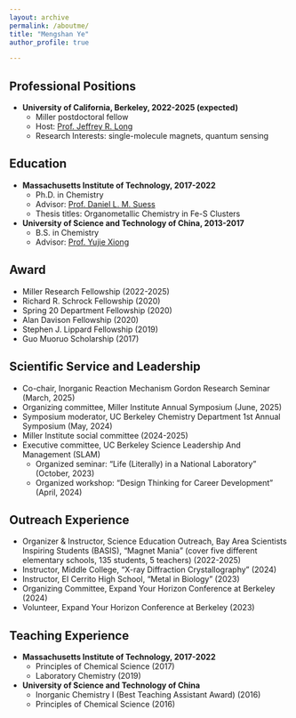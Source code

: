 ```yaml
---
layout: archive
permalink: /aboutme/
title: "Mengshan Ye"
author_profile: true

---
```


## Professional Positions

* **University of California, Berkeley, 2022-2025 (expected)**
  * Miller postdoctoral fellow
  * Host: [Prof. Jeffrey R. Long](http://alchemy.cchem.berkeley.edu/home/)
  * Research Interests: single-molecule magnets, quantum sensing

## Education

* **Massachusetts Institute of Technology, 2017-2022**
  * Ph.D. in Chemistry 
  * Advisor: [Prof. Daniel L. M. Suess](https://suessgroup.mit.edu/)
  * Thesis titles: Organometallic Chemistry in Fe-S Clusters
* **University of Science and Technology of China, 2013-2017**
  * B.S. in Chemistry
  * Advisor: [Prof. Yujie Xiong](https://faculty.ustc.edu.cn/xiongyujie/)

## Award

* Miller Research Fellowship (2022-2025)
* Richard R. Schrock Fellowship (2020)
* Spring 20 Department Fellowship (2020)
* Alan Davison Fellowship (2020)
* Stephen J. Lippard Fellowship (2019)
* Guo Muoruo Scholarship (2017)

## Scientific Service and Leadership

* Co-chair, Inorganic Reaction Mechanism Gordon Research Seminar (March, 2025)
* Organizing committee, Miller Institute Annual Symposium (June, 2025)
* Symposium moderator, UC Berkeley Chemistry Department 1st Annual Symposium (May, 2024)
* Miller Institute social committee (2024-2025)
* Executive committee, UC Berkeley Science Leadership And Management (SLAM)
  * Organized seminar: <q>Life (Literally) in a National Laboratory</q> (October, 2023)
  * Organized workshop: <q>Design Thinking for Career Development</q> (April, 2024)

## Outreach Experience

* Organizer & Instructor, Science Education Outreach, Bay Area Scientists Inspiring Students (BASIS), <q>Magnet Mania</q> (cover five different elementary schools, 135 students, 5 teachers) (2022-2025)
* Instructor, Middle College, <q>X-ray Diffraction Crystallography</q> (2024)
* Instructor, EI Cerrito High School, <q>Metal in Biology</q> (2023)
* Organizing Committee, Expand Your Horizon Conference at Berkeley (2024)
* Volunteer, Expand Your Horizon Conference at Berkeley (2023)

## Teaching Experience

* **Massachusetts Institute of Technology, 2017-2022**
  * Principles of Chemical Science (2017)
  * Laboratory Chemistry (2019)
* **University of Science and Technology of China**
  * Inorganic Chemistry I (Best Teaching Assistant Award) (2016)
  * Principles of Chemical Science (2016)
